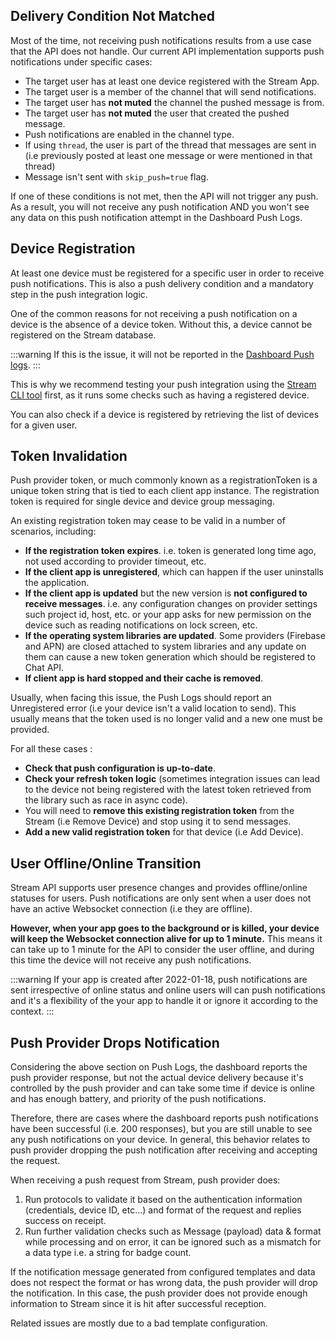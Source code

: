<!-- props:
  linkTesting - Link to the Push Testing page
  linkLogs - Link to the Push Logs page
-->
  

## Delivery Condition Not Matched
Most of the time, not receiving push notifications results from a use case that the API does not handle. Our current API implementation supports push notifications under specific cases:
- The target user has at least one device registered with the Stream App.
- The target user is a member of the channel that will send notifications.
- The target user has **not muted** the channel the pushed message is from.
- The target user has **not muted** the user that created the pushed message.
- Push notifications are enabled in the channel type.
- If using `thread`, the user is part of the thread that messages are sent in (i.e previously posted at least one message or were mentioned in that thread)
- Message isn't sent with `skip_push=true` flag.

If one of these conditions is not met, then the API will not trigger any push. As a result, you will not receive any push notification AND you won't see any data on this push notification attempt in the Dashboard Push Logs.

## Device Registration
At least one device must be registered for a specific user in order to receive push notifications. This is also a push delivery condition and a mandatory step in the push integration logic.

One of the common reasons for not receiving a push notification on a device is the absence of a device token. Without this, a device cannot be registered on the Stream database.

:::warning
If this is the issue, it will not be reported in the <a href={props.linkLogs}>Dashboard Push logs</a>.
:::

This is why we recommend testing your push integration using the <a href={props.linkTesting}>Stream CLI tool</a> first, as it runs some checks such as having a registered device. 

You can also check if a device is registered by retrieving the list of devices for a given user.

## Token Invalidation

Push provider token, or much commonly known as a registrationToken is a unique token string that is tied to each client app instance. The registration token is required for single device and device group messaging.

An existing registration token may cease to be valid in a number of scenarios, including:
- **If the registration token expires**. i.e. token is generated long time ago, not used according to provider timeout, etc.
- **If the client app is unregistered**, which can happen if the user uninstalls the application.
- **If the client app is updated** but the new version is **not configured to receive messages**. i.e. any configuration changes on provider settings such project id, host, etc. or your app asks for new permission on the device such as reading notifications on lock screen, etc.
- **If the operating system libraries are updated**. Some providers (Firebase and APN) are closed attached to system libraries and any update on them can cause a new token generation which should be registered to Chat API.
- **If client app is hard stopped and their cache is removed**.

Usually, when facing this issue, the Push Logs should report an Unregistered error (i.e your device isn't a valid location to send). This usually means that the token used is no longer valid and a new one must be provided.

For all these cases :
- **Check that push configuration is up-to-date**.
- **Check your refresh token logic** (sometimes integration issues can lead to the device not being registered with the latest token retrieved from the library such as race in async code).
- You will need to **remove this existing registration token** from the Stream (i.e Remove Device) and stop using it to send messages.
- **Add a new valid registration token** for that device (i.e Add Device).

## User Offline/Online Transition
Stream API supports user presence changes and provides offline/online statuses for users. Push notifications are only sent when a user does not have an active Websocket connection (i.e they are offline).

**However, when your app goes to the background or is killed, your device will keep the Websocket connection alive for up to 1 minute.** This means it can take up to 1 minute for the API to consider the user offline, and during this time the device will not receive any push notifications.

:::warning
If your app is created after 2022-01-18, push notifications are sent irrespective of online status and online users will can push notifications and it's a flexibility of the your app to handle it or ignore it according to the context.
:::

## Push Provider Drops Notification
Considering the above section on Push Logs, the dashboard reports the push provider response, but not the actual device delivery because it's controlled by the push provider and can take some time if device is online and has enough battery, and priority of the push notifications.

Therefore, there are cases where the dashboard reports push notifications have been successful (i.e. 200 responses), but you are still unable to see any push notifications on your device. In general, this behavior relates to push provider dropping the push notification after receiving and accepting the request.

When receiving a push request from Stream, push provider does:

1. Run protocols to validate it based on the authentication information (credentials, device ID, etc...) and format of the request and replies success on receipt.
2. Run further validation checks such as Message (payload) data & format while processing and on error, it can be ignored such as a mismatch for a data type i.e. a string for badge count.

If the notification message generated from configured templates and data does not respect the format or has wrong data, the push provider will drop the notification. In this case, the push provider does not provide enough information to Stream since it is hit after successful reception.

Related issues are mostly due to a bad template configuration.


